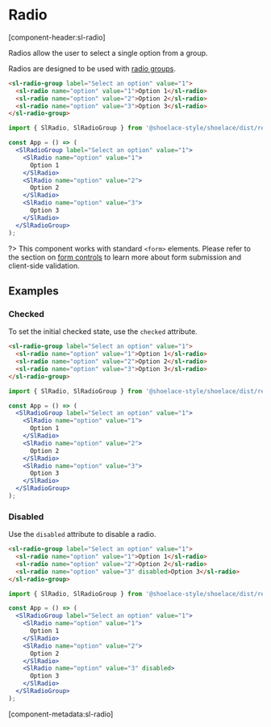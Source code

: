 # Radio

[component-header:sl-radio]

Radios allow the user to select a single option from a group.

Radios are designed to be used with [radio groups](/components/radio-group).

```html preview
<sl-radio-group label="Select an option" value="1">
  <sl-radio name="option" value="1">Option 1</sl-radio>
  <sl-radio name="option" value="2">Option 2</sl-radio>
  <sl-radio name="option" value="3">Option 3</sl-radio>
</sl-radio-group>
```

```jsx react
import { SlRadio, SlRadioGroup } from '@shoelace-style/shoelace/dist/react';

const App = () => (
  <SlRadioGroup label="Select an option" value="1">
    <SlRadio name="option" value="1">
      Option 1
    </SlRadio>
    <SlRadio name="option" value="2">
      Option 2
    </SlRadio>
    <SlRadio name="option" value="3">
      Option 3
    </SlRadio>
  </SlRadioGroup>
);
```

?> This component works with standard `<form>` elements. Please refer to the section on [form controls](/getting-started/form-controls) to learn more about form submission and client-side validation.

## Examples

### Checked

To set the initial checked state, use the `checked` attribute.

```html preview
<sl-radio-group label="Select an option" value="1">
  <sl-radio name="option" value="1">Option 1</sl-radio>
  <sl-radio name="option" value="2">Option 2</sl-radio>
  <sl-radio name="option" value="3">Option 3</sl-radio>
</sl-radio-group>
```

```jsx react
import { SlRadio, SlRadioGroup } from '@shoelace-style/shoelace/dist/react';

const App = () => (
  <SlRadioGroup label="Select an option" value="1">
    <SlRadio name="option" value="1">
      Option 1
    </SlRadio>
    <SlRadio name="option" value="2">
      Option 2
    </SlRadio>
    <SlRadio name="option" value="3">
      Option 3
    </SlRadio>
  </SlRadioGroup>
);
```

### Disabled

Use the `disabled` attribute to disable a radio.

```html preview
<sl-radio-group label="Select an option" value="1">
  <sl-radio name="option" value="1">Option 1</sl-radio>
  <sl-radio name="option" value="2">Option 2</sl-radio>
  <sl-radio name="option" value="3" disabled>Option 3</sl-radio>
</sl-radio-group>
```

```jsx react
import { SlRadio, SlRadioGroup } from '@shoelace-style/shoelace/dist/react';

const App = () => (
  <SlRadioGroup label="Select an option" value="1">
    <SlRadio name="option" value="1">
      Option 1
    </SlRadio>
    <SlRadio name="option" value="2">
      Option 2
    </SlRadio>
    <SlRadio name="option" value="3" disabled>
      Option 3
    </SlRadio>
  </SlRadioGroup>
);
```

[component-metadata:sl-radio]
